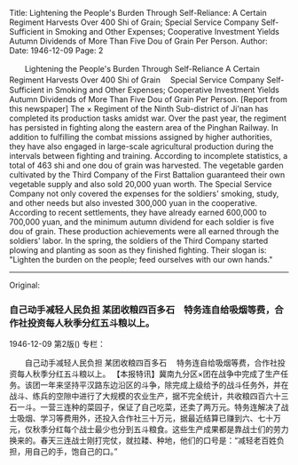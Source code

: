 Title: Lightening the People's Burden Through Self-Reliance: A Certain Regiment Harvests Over 400 Shi of Grain; Special Service Company Self-Sufficient in Smoking and Other Expenses; Cooperative Investment Yields Autumn Dividends of More Than Five Dou of Grain Per Person.
Author:
Date: 1946-12-09
Page: 2

　　Lightening the People's Burden Through Self-Reliance
    A Certain Regiment Harvests Over 400 Shi of Grain
  　Special Service Company Self-Sufficient in Smoking and Other Expenses; Cooperative Investment Yields Autumn Dividends of More Than Five Dou of Grain Per Person.
    [Report from this newspaper] The × Regiment of the Ninth Sub-district of Ji'nan has completed its production tasks amidst war. Over the past year, the regiment has persisted in fighting along the eastern area of the Pinghan Railway. In addition to fulfilling the combat missions assigned by higher authorities, they have also engaged in large-scale agricultural production during the intervals between fighting and training. According to incomplete statistics, a total of 463 shi and one dou of grain was harvested. The vegetable garden cultivated by the Third Company of the First Battalion guaranteed their own vegetable supply and also sold 20,000 yuan worth. The Special Service Company not only covered the expenses for the soldiers' smoking, study, and other needs but also invested 300,000 yuan in the cooperative. According to recent settlements, they have already earned 600,000 to 700,000 yuan, and the minimum autumn dividend for each soldier is five dou of grain. These production achievements were all earned through the soldiers' labor. In the spring, the soldiers of the Third Company started plowing and planting as soon as they finished fighting. Their slogan is: "Lighten the burden on the people; feed ourselves with our own hands."



<hr /> 

Original: 


### 自己动手减轻人民负担  某团收粮四百多石　特务连自给吸烟等费，合作社投资每人秋季分红五斗粮以上。

1946-12-09
第2版()
专栏：

　　自己动手减轻人民负担
    某团收粮四百多石
  　特务连自给吸烟等费，合作社投资每人秋季分红五斗粮以上。
    【本报特讯】冀南九分区×团在战争中完成了生产任务。该团一年来坚持平汉路东边沿区的斗争，除完成上级给予的战斗任务外，并在战斗、练兵的空隙中进行了大规模的农业生产，据不完全统计，共收粮四百六十三石一斗。一营三连种的菜园子，保证了自己吃菜，还卖了两万元。特务连解决了战士吸烟、学习等费用外，还投入合作社三十万元，据最近结算已赚到六、七十万元，仅秋季分红每个战士最少也分到五斗粮食。这些生产成果都是靠战士们的劳力换来的。春天三连战士刚打完仗，就拉耧、种地，他们的口号是：“减轻老百姓负担，用自己的手，饱自己的口。”
